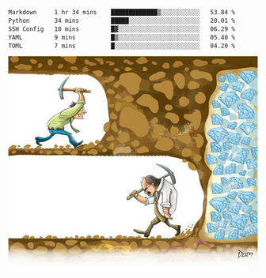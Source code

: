 <!--START_SECTION:waka-->

```txt
Markdown     1 hr 34 mins    █████████████▒░░░░░░░░░░░   53.84 %
Python       34 mins         █████░░░░░░░░░░░░░░░░░░░░   20.01 %
SSH Config   10 mins         █▓░░░░░░░░░░░░░░░░░░░░░░░   06.29 %
YAML         9 mins          █▒░░░░░░░░░░░░░░░░░░░░░░░   05.40 %
TOML         7 mins          █░░░░░░░░░░░░░░░░░░░░░░░░   04.20 %
```

<!--END_SECTION:waka-->
![](diamant.jpg)
